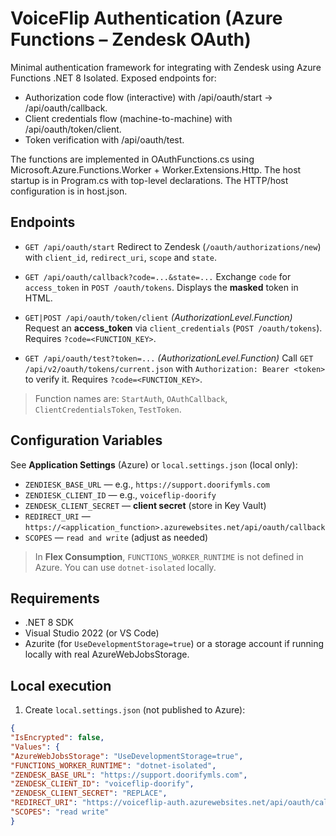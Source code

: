 # VoiceFlip Authentication (Azure Functions – Zendesk OAuth)

Minimal authentication framework for integrating with Zendesk using Azure Functions .NET 8 Isolated. Exposed endpoints for:
- Authorization code flow (interactive) with /api/oauth/start → /api/oauth/callback.
- Client credentials flow (machine-to-machine) with /api/oauth/token/client.
- Token verification with /api/oauth/test.

The functions are implemented in OAuthFunctions.cs using Microsoft.Azure.Functions.Worker + Worker.Extensions.Http.
The host startup is in Program.cs with top-level declarations.
The HTTP/host configuration is in host.json.

## Endpoints

- `GET /api/oauth/start`
Redirect to Zendesk (`/oauth/authorizations/new`) with `client_id`, `redirect_uri`, `scope` and `state`.

- `GET /api/oauth/callback?code=...&state=...`
Exchange `code` for `access_token` in `POST /oauth/tokens`. Displays the **masked** token in HTML.

- `GET|POST /api/oauth/token/client` _(AuthorizationLevel.Function)_
Request an **access_token** via `client_credentials` (`POST /oauth/tokens`). Requires `?code=<FUNCTION_KEY>`.

- `GET /api/oauth/test?token=...` _(AuthorizationLevel.Function)_
Call `GET /api/v2/oauth/tokens/current.json` with `Authorization: Bearer <token>` to verify it. Requires `?code=<FUNCTION_KEY>`.

> Function names are: `StartAuth`, `OAuthCallback`, `ClientCredentialsToken`, `TestToken`.

## Configuration Variables

See **Application Settings** (Azure) or `local.settings.json` (local only):

- `ZENDIESK_BASE_URL` — e.g., `https://support.doorifymls.com`
- `ZENDIESK_CLIENT_ID` — e.g., `voiceflip-doorify`
- `ZENDESK_CLIENT_SECRET` — **client secret** (store in Key Vault)
- `REDIRECT_URI` — `https://<application_function>.azurewebsites.net/api/oauth/callback`
- `SCOPES` — `read and write` (adjust as needed)

> In **Flex Consumption**, `FUNCTIONS_WORKER_RUNTIME` is not defined in Azure. You can use `dotnet-isolated` locally.

## Requirements

- .NET 8 SDK
- Visual Studio 2022 (or VS Code)
- Azurite (for `UseDevelopmentStorage=true`) or a storage account if running locally with real AzureWebJobsStorage.

## Local execution

1. Create `local.settings.json` (not published to Azure):

```json
{
"IsEncrypted": false,
"Values": {
"AzureWebJobsStorage": "UseDevelopmentStorage=true",
"FUNCTIONS_WORKER_RUNTIME": "dotnet-isolated",
"ZENDESK_BASE_URL": "https://support.doorifymls.com",
"ZENDESK_CLIENT_ID": "voiceflip-doorify",
"ZENDESK_CLIENT_SECRET": "REPLACE",
"REDIRECT_URI": "https://voiceflip-auth.azurewebsites.net/api/oauth/callback",
"SCOPES": "read write"
}

